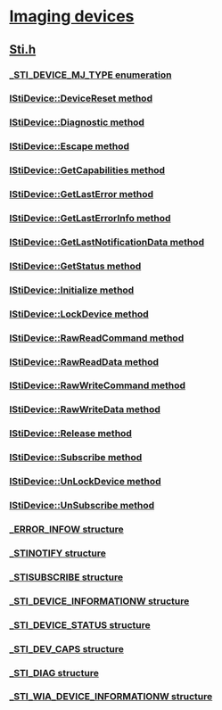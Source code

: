 # [Imaging devices](../_image/index.md)
## [Sti.h](index.md)
### [_STI_DEVICE_MJ_TYPE enumeration](../sti/ne-sti-_sti_device_mj_type.md)
### [IStiDevice::DeviceReset method](../sti/nf-sti-istidevice-devicereset.md)
### [IStiDevice::Diagnostic method](../sti/nf-sti-istidevice-diagnostic.md)
### [IStiDevice::Escape method](../sti/nf-sti-istidevice-escape.md)
### [IStiDevice::GetCapabilities method](../sti/nf-sti-istidevice-getcapabilities.md)
### [IStiDevice::GetLastError method](../sti/nf-sti-istidevice-getlasterror.md)
### [IStiDevice::GetLastErrorInfo method](../sti/nf-sti-istidevice-getlasterrorinfo.md)
### [IStiDevice::GetLastNotificationData method](../sti/nf-sti-istidevice-getlastnotificationdata.md)
### [IStiDevice::GetStatus method](../sti/nf-sti-istidevice-getstatus.md)
### [IStiDevice::Initialize method](../sti/nf-sti-istidevice-initialize.md)
### [IStiDevice::LockDevice method](../sti/nf-sti-istidevice-lockdevice.md)
### [IStiDevice::RawReadCommand method](../sti/nf-sti-istidevice-rawreadcommand.md)
### [IStiDevice::RawReadData method](../sti/nf-sti-istidevice-rawreaddata.md)
### [IStiDevice::RawWriteCommand method](../sti/nf-sti-istidevice-rawwritecommand.md)
### [IStiDevice::RawWriteData method](../sti/nf-sti-istidevice-rawwritedata.md)
### [IStiDevice::Release method](../sti/nf-sti-istidevice-release.md)
### [IStiDevice::Subscribe method](../sti/nf-sti-istidevice-subscribe.md)
### [IStiDevice::UnLockDevice method](../sti/nf-sti-istidevice-unlockdevice.md)
### [IStiDevice::UnSubscribe method](../sti/nf-sti-istidevice-unsubscribe.md)
### [_ERROR_INFOW structure](../sti/ns-sti-_error_infow.md)
### [_STINOTIFY structure](../sti/ns-sti-_stinotify.md)
### [_STISUBSCRIBE structure](../sti/ns-sti-_stisubscribe.md)
### [_STI_DEVICE_INFORMATIONW structure](../sti/ns-sti-_sti_device_informationw.md)
### [_STI_DEVICE_STATUS structure](../sti/ns-sti-_sti_device_status.md)
### [_STI_DEV_CAPS structure](../sti/ns-sti-_sti_dev_caps.md)
### [_STI_DIAG structure](../sti/ns-sti-_sti_diag.md)
### [_STI_WIA_DEVICE_INFORMATIONW structure](../sti/ns-sti-_sti_wia_device_informationw.md)

